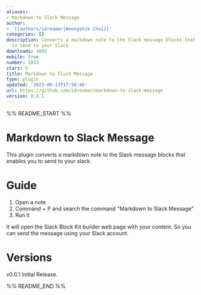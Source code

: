```yaml
---
aliases:
- Markdown to Slack Message
author:
- '[[authors/idreamer|Woongshik Choi]]'
categories: []
description: Converts a markdown note to the Slack message blocks that enable you
  to send to your Slack
downloads: 3805
mobile: true
number: 1033
stars: 5
title: Markdown to Slack Message
type: plugin
updated: '2023-06-13T17:56:46'
url: https://github.com/idreamer/markdown-to-slack-message
version: 0.0.1
---
```


%% README_START %%

# Markdown to Slack Message

This plugin converts a markdown note to the Slack message blocks that enables you to send to your slack.

# Guide

1. Open a note
2. Command + P and search the command "Markdown to Slack Message"
3. Run it

It will open the Slack Block Kit builder web page with your content. So you can send the message using your Slack account.

# Versions

v0.0.1
Initial Release.


%% README_END %%